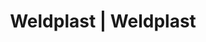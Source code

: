 ---
Link: "file:/Users/vinayakpatel/Downloads/www.weldplast.cz/eshop_products_compare/add/eshop-products-variant39"
product_name: "null"
product_id: "null"
title: "Weldplast | Weldplast"
product_desc: ""
product_specs: ""
product_downloads: ""
href: ""
accessories: ""
similar_products: ""
---